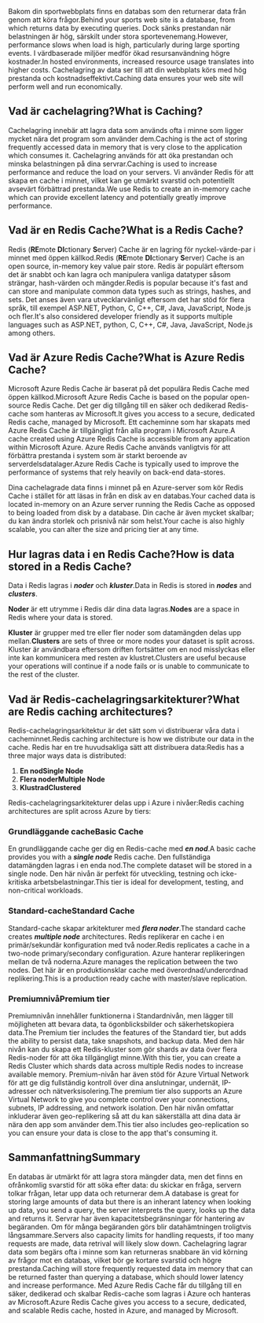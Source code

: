 <span data-ttu-id="abfb5-101">Bakom din sportwebbplats finns en databas som den returnerar data från genom att köra frågor.</span><span class="sxs-lookup"><span data-stu-id="abfb5-101">Behind your sports web site is a database, from which returns data by executing queries.</span></span> <span data-ttu-id="abfb5-102">Dock sänks prestandan när belastningen är hög, särskilt under stora sportevenemang.</span><span class="sxs-lookup"><span data-stu-id="abfb5-102">However, performance slows when load is high, particularly during large sporting events.</span></span> <span data-ttu-id="abfb5-103">I värdbaserade miljöer medför ökad resursanvändning högre kostnader.</span><span class="sxs-lookup"><span data-stu-id="abfb5-103">In hosted environments, increased resource usage translates into higher costs.</span></span> <span data-ttu-id="abfb5-104">Cachelagring av data ser till att din webbplats körs med hög prestanda och kostnadseffektivt.</span><span class="sxs-lookup"><span data-stu-id="abfb5-104">Caching data ensures your web site will perform well and run economically.</span></span>

## <a name="what-is-caching"></a><span data-ttu-id="abfb5-105">Vad är cachelagring?</span><span class="sxs-lookup"><span data-stu-id="abfb5-105">What is Caching?</span></span>

<span data-ttu-id="abfb5-106">Cachelagring innebär att lagra data som används ofta i minne som ligger mycket nära det program som använder dem.</span><span class="sxs-lookup"><span data-stu-id="abfb5-106">Caching is the act of storing frequently accessed data in memory that is very close to the application which consumes it.</span></span> <span data-ttu-id="abfb5-107">Cachelagring används för att öka prestandan och minska belastningen på dina servrar.</span><span class="sxs-lookup"><span data-stu-id="abfb5-107">Caching is used to increase performance and reduce the load on your servers.</span></span> <span data-ttu-id="abfb5-108">Vi använder Redis för att skapa en cache i minnet, vilket kan ge utmärkt svarstid och potentiellt avsevärt förbättrad prestanda.</span><span class="sxs-lookup"><span data-stu-id="abfb5-108">We use Redis to create an in-memory cache which can provide excellent latency and potentially greatly improve performance.</span></span>

## <a name="what-is-a-redis-cache"></a><span data-ttu-id="abfb5-109">Vad är en Redis Cache?</span><span class="sxs-lookup"><span data-stu-id="abfb5-109">What is a Redis Cache?</span></span>

<span data-ttu-id="abfb5-110">Redis (**RE**mote **DI**ctionary **S**erver) Cache är en lagring för nyckel-värde-par i minnet med öppen källkod.</span><span class="sxs-lookup"><span data-stu-id="abfb5-110">Redis (**RE**mote **DI**ctionary **S**erver) Cache is an open source, in-memory key value pair store.</span></span> <span data-ttu-id="abfb5-111">Redis är populärt eftersom det är snabbt och kan lagra och manipulera vanliga datatyper såsom strängar, hash-värden och mängder.</span><span class="sxs-lookup"><span data-stu-id="abfb5-111">Redis is popular because it's fast and can store and manipulate common data types such as strings, hashes, and sets.</span></span> <span data-ttu-id="abfb5-112">Det anses även vara utvecklarvänligt eftersom det har stöd för flera språk, till exempel ASP.NET, Python, C, C++, C#, Java, JavaScript, Node.js och fler.</span><span class="sxs-lookup"><span data-stu-id="abfb5-112">It's also considered developer friendly as it supports multiple languages such as ASP.NET, python, C, C++, C#, Java, JavaScript, Node.js among others.</span></span>

## <a name="what-is-azure-redis-cache"></a><span data-ttu-id="abfb5-113">Vad är Azure Redis Cache?</span><span class="sxs-lookup"><span data-stu-id="abfb5-113">What is Azure Redis Cache?</span></span>

<span data-ttu-id="abfb5-114">Microsoft Azure Redis Cache är baserat på det populära Redis Cache med öppen källkod.</span><span class="sxs-lookup"><span data-stu-id="abfb5-114">Microsoft Azure Redis Cache is based on the popular open-source Redis Cache.</span></span> <span data-ttu-id="abfb5-115">Det ger dig tillgång till en säker och dedikerad Redis-cache som hanteras av Microsoft.</span><span class="sxs-lookup"><span data-stu-id="abfb5-115">It gives you access to a secure, dedicated Redis cache, managed by Microsoft.</span></span> <span data-ttu-id="abfb5-116">Ett cacheminne som har skapats med Azure Redis Cache är tillgängligt från alla program i Microsoft Azure.</span><span class="sxs-lookup"><span data-stu-id="abfb5-116">A cache created using Azure Redis Cache is accessible from any application within Microsoft Azure.</span></span> <span data-ttu-id="abfb5-117">Azure Redis Cache används vanligtvis för att förbättra prestanda i system som är starkt beroende av serverdelsdatalager.</span><span class="sxs-lookup"><span data-stu-id="abfb5-117">Azure Redis Cache is typically used to improve the performance of systems that rely heavily on back-end data-stores.</span></span>

<span data-ttu-id="abfb5-118">Dina cachelagrade data finns i minnet på en Azure-server som kör Redis Cache i stället för att läsas in från en disk av en databas.</span><span class="sxs-lookup"><span data-stu-id="abfb5-118">Your cached data is located in-memory on an Azure server running the Redis Cache as opposed to being loaded from disk by a database.</span></span> <span data-ttu-id="abfb5-119">Din cache är även mycket skalbar; du kan ändra storlek och prisnivå när som helst.</span><span class="sxs-lookup"><span data-stu-id="abfb5-119">Your cache is also highly scalable, you can alter the size and pricing tier at any time.</span></span>

## <a name="how-is-data-stored-in-a-redis-cache"></a><span data-ttu-id="abfb5-120">Hur lagras data i en Redis Cache?</span><span class="sxs-lookup"><span data-stu-id="abfb5-120">How is data stored in a Redis Cache?</span></span>

<span data-ttu-id="abfb5-121">Data i Redis lagras i _**noder**_ och _**kluster**_.</span><span class="sxs-lookup"><span data-stu-id="abfb5-121">Data in Redis is stored in _**nodes**_ and _**clusters**_.</span></span>

<span data-ttu-id="abfb5-122">**Noder** är ett utrymme i Redis där dina data lagras.</span><span class="sxs-lookup"><span data-stu-id="abfb5-122">**Nodes** are a space in Redis where your data is stored.</span></span>

<span data-ttu-id="abfb5-123">**Kluster** är grupper med tre eller fler noder som datamängden delas upp mellan.</span><span class="sxs-lookup"><span data-stu-id="abfb5-123">**Clusters** are sets of three or more nodes your dataset is split across.</span></span> <span data-ttu-id="abfb5-124">Kluster är användbara eftersom driften fortsätter om en nod misslyckas eller inte kan kommunicera med resten av klustret.</span><span class="sxs-lookup"><span data-stu-id="abfb5-124">Clusters are useful because your operations will continue if a node fails or is unable to communicate to the rest of the cluster.</span></span>

## <a name="what-are-redis-caching-architectures"></a><span data-ttu-id="abfb5-125">Vad är Redis-cachelagringsarkitekturer?</span><span class="sxs-lookup"><span data-stu-id="abfb5-125">What are Redis caching architectures?</span></span>

<span data-ttu-id="abfb5-126">Redis-cachelagringsarkitektur är det sätt som vi distribuerar våra data i cacheminnet.</span><span class="sxs-lookup"><span data-stu-id="abfb5-126">Redis caching architecture is how we distribute our data in the cache.</span></span> <span data-ttu-id="abfb5-127">Redis har en tre huvudsakliga sätt att distribuera data:</span><span class="sxs-lookup"><span data-stu-id="abfb5-127">Redis has a three major ways data is distributed:</span></span>

1. <span data-ttu-id="abfb5-128">**En nod**</span><span class="sxs-lookup"><span data-stu-id="abfb5-128">**Single Node**</span></span>
1. <span data-ttu-id="abfb5-129">**Flera noder**</span><span class="sxs-lookup"><span data-stu-id="abfb5-129">**Multiple Node**</span></span>
1. <span data-ttu-id="abfb5-130">**Klustrad**</span><span class="sxs-lookup"><span data-stu-id="abfb5-130">**Clustered**</span></span>

<span data-ttu-id="abfb5-131">Redis-cachelagringsarkitekturer delas upp i Azure i nivåer:</span><span class="sxs-lookup"><span data-stu-id="abfb5-131">Redis caching architectures are split across Azure by tiers:</span></span>

### <a name="basic-cache"></a><span data-ttu-id="abfb5-132">Grundläggande cache</span><span class="sxs-lookup"><span data-stu-id="abfb5-132">Basic Cache</span></span>

<span data-ttu-id="abfb5-133">En grundläggande cache ger dig en Redis-cache med _**en nod**_.</span><span class="sxs-lookup"><span data-stu-id="abfb5-133">A basic cache provides you with a _**single node**_ Redis cache.</span></span> <span data-ttu-id="abfb5-134">Den fullständiga datamängden lagras i en enda nod.</span><span class="sxs-lookup"><span data-stu-id="abfb5-134">The complete dataset will be stored in a single node.</span></span> <span data-ttu-id="abfb5-135">Den här nivån är perfekt för utveckling, testning och icke-kritiska arbetsbelastningar.</span><span class="sxs-lookup"><span data-stu-id="abfb5-135">This tier is ideal for development, testing, and non-critical workloads.</span></span>

### <a name="standard-cache"></a><span data-ttu-id="abfb5-136">Standard-cache</span><span class="sxs-lookup"><span data-stu-id="abfb5-136">Standard Cache</span></span>

<span data-ttu-id="abfb5-137">Standard-cache skapar arkitekturer med _**flera noder**_.</span><span class="sxs-lookup"><span data-stu-id="abfb5-137">The standard cache creates _**multiple node**_ architectures.</span></span> <span data-ttu-id="abfb5-138">Redis replikerar en cache i en primär/sekundär konfiguration med två noder.</span><span class="sxs-lookup"><span data-stu-id="abfb5-138">Redis replicates a cache in a two-node primary/secondary configuration.</span></span> <span data-ttu-id="abfb5-139">Azure hanterar replikeringen mellan de två noderna.</span><span class="sxs-lookup"><span data-stu-id="abfb5-139">Azure manages the replication between the two nodes.</span></span> <span data-ttu-id="abfb5-140">Det här är en produktionsklar cache med överordnad/underordnad replikering.</span><span class="sxs-lookup"><span data-stu-id="abfb5-140">This is a production ready cache with master/slave replication.</span></span>

### <a name="premium-tier"></a><span data-ttu-id="abfb5-141">Premiumnivå</span><span class="sxs-lookup"><span data-stu-id="abfb5-141">Premium tier</span></span>

<span data-ttu-id="abfb5-142">Premiumnivån innehåller funktionerna i Standardnivån, men lägger till möjligheten att bevara data, ta ögonblicksbilder och säkerhetskopiera data.</span><span class="sxs-lookup"><span data-stu-id="abfb5-142">The Premium tier includes the features of the Standard tier, but adds the ability to persist data, take snapshots, and backup data.</span></span> <span data-ttu-id="abfb5-143">Med den här nivån kan du skapa ett Redis-kluster som gör shards av data över flera Redis-noder för att öka tillgängligt minne.</span><span class="sxs-lookup"><span data-stu-id="abfb5-143">With this tier, you can create a Redis Cluster which shards data across multiple Redis nodes to increase available memory.</span></span> <span data-ttu-id="abfb5-144">Premium-nivån har även stöd för Azure Virtual Network för att ge dig fullständig kontroll över dina anslutningar, undernät, IP-adresser och nätverksisolering.</span><span class="sxs-lookup"><span data-stu-id="abfb5-144">The premium tier also supports an Azure Virtual Network to give you complete control over your connections, subnets, IP addressing, and network isolation.</span></span> <span data-ttu-id="abfb5-145">Den här nivån omfattar inkluderar även geo-replikering så att du kan säkerställa att dina data är nära den app som använder dem.</span><span class="sxs-lookup"><span data-stu-id="abfb5-145">This tier also includes geo-replication so you can ensure your data is close to the app that's consuming it.</span></span>

## <a name="summary"></a><span data-ttu-id="abfb5-146">Sammanfattning</span><span class="sxs-lookup"><span data-stu-id="abfb5-146">Summary</span></span>

<span data-ttu-id="abfb5-147">En databas är utmärkt för att lagra stora mängder data, men det finns en ofrånkomlig svarstid för att söka efter data: du skickar en fråga, servern tolkar frågan, letar upp data och returnerar dem.</span><span class="sxs-lookup"><span data-stu-id="abfb5-147">A database is great for storing large amounts of data but there is an inherant latency when looking up data, you send a query, the server interprets the query, looks up the data and returns it.</span></span> <span data-ttu-id="abfb5-148">Servrar har även kapacitetsbegränsningar för hantering av begäranden. Om för många begäranden görs blir datahämtningen troligtvis långsammare.</span><span class="sxs-lookup"><span data-stu-id="abfb5-148">Servers also capacity limits for handling requests, if too many requests are made, data retrival will likely slow down.</span></span> <span data-ttu-id="abfb5-149">Cachelagring lagrar data som begärs ofta i minne som kan returneras snabbare än vid körning av frågor mot en databas, vilket bör ge kortare svarstid och högre prestanda.</span><span class="sxs-lookup"><span data-stu-id="abfb5-149">Caching will store frequently requested data im memory that can be returned faster than querying a database, which should lower latency and increase performance.</span></span> <span data-ttu-id="abfb5-150">Med Azure Redis Cache får du tillgång till en säker, dedikerad och skalbar Redis-cache som lagras i Azure och hanteras av Microsoft.</span><span class="sxs-lookup"><span data-stu-id="abfb5-150">Azure Redis Cache gives you access to a secure, dedicated, and scalable Redis cache, hosted in Azure, and managed by Microsoft.</span></span>
